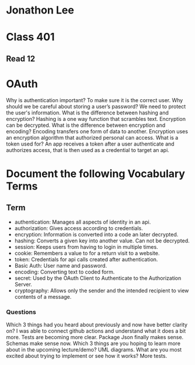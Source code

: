 # Jonathon Lee
# Class 401
## Read 12

# OAuth
Why is authentication important?
To make sure it is the correct user.
Why should we be careful about storing a user’s password?
We need to protect the user's information.
What is the difference between hashing and encryption?
Hashing is a one way function that scrambles text. Encryption can be decrypted.
What is the difference between encryption and encoding?
Encoding transfers one form of data to another. 
Encryption uses an encryption algorithm that authorized personal can access.
What is a token used for?
An app receives a token after a user authenticate and authorizes access, that is then used as a credential to target an api.

# Document the following Vocabulary Terms
## Term
- authentication: Manages all aspects of identity in an api.
- authorization: Gives access according to credentials.
- encryption: Information is converted into a code an later decrypted.
- hashing: Converts a given key into another value. Can not be decrypted.
- session: Keeps users from having to login in multiple times.
- cookie: Remembers a value to for a return visit to a website.
- token: Credentials for api calls created after authentication.
- Basic Auth: User name and password.
- encoding: Converting text to coded form.
- secret:  Used by the OAuth Client to Authenticate to the Authorization Server. 
- cryptography: Allows only the sender and the intended recipient to view contents of a message.


### Questions
Which 3 things had you heard about previously and now have better clarity on?
I was able to connect github actions and understand what it does a bit more. Tests are becoming more clear. Package Json finally makes sense. Schemas make sense now. 
Which 3 things are you hoping to learn more about in the upcoming lecture/demo?
UML diagrams.
What are you most excited about trying to implement or see how it works?
More tests.
